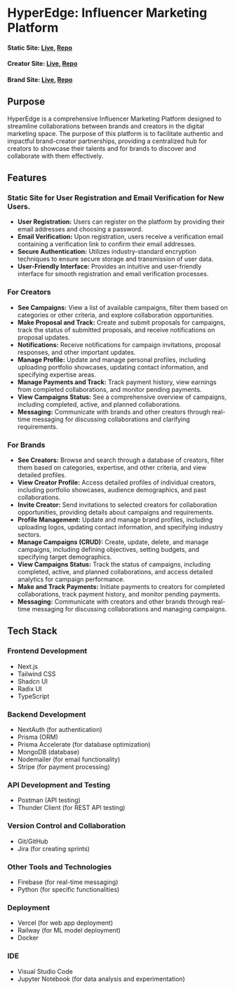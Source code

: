 # HyperEdge: Influencer Marketing Platform
#### Static Site: [Live](https://hyper-e.vercel.app/), [Repo](https://github.com/Rushi0508/HyperEdge)
#### Creator Site: [Live](https://hyper-e-creators.vercel.app/), [Repo](https://github.com/Rushi0508/HyperEdge-Creators)
#### Brand Site: [Live](https://hyper-e-brands.vercel.app/), [Repo](https://github.com/Rushi0508/HyperEdge-Brands)

## Purpose

HyperEdge is a comprehensive Influencer Marketing Platform designed to streamline collaborations between brands and creators in the digital marketing space. The purpose of this platform is to facilitate authentic and impactful brand-creator partnerships, providing a centralized hub for creators to showcase their talents and for brands to discover and collaborate with them effectively.

## Features

### Static Site for User Registration and Email Verification for New Users.

- **User Registration:** Users can register on the platform by providing their email addresses and choosing a password.
- **Email Verification:** Upon registration, users receive a verification email containing a verification link to confirm their email addresses.
- **Secure Authentication:** Utilizes industry-standard encryption techniques to ensure secure storage and transmission of user data.
- **User-Friendly Interface:** Provides an intuitive and user-friendly interface for smooth registration and email verification processes.

### For Creators

- **See Campaigns:** View a list of available campaigns, filter them based on categories or other criteria, and explore collaboration opportunities.
- **Make Proposal and Track:** Create and submit proposals for campaigns, track the status of submitted proposals, and receive notifications on proposal updates.
- **Notifications:** Receive notifications for campaign invitations, proposal responses, and other important updates.
- **Manage Profile:** Update and manage personal profiles, including uploading portfolio showcases, updating contact information, and specifying expertise areas.
- **Manage Payments and Track:** Track payment history, view earnings from completed collaborations, and monitor pending payments.
- **View Campaigns Status:** See a comprehensive overview of campaigns, including completed, active, and planned collaborations.
- **Messaging:** Communicate with brands and other creators through real-time messaging for discussing collaborations and clarifying requirements.

### For Brands

- **See Creators:** Browse and search through a database of creators, filter them based on categories, expertise, and other criteria, and view detailed profiles.
- **View Creator Profile:** Access detailed profiles of individual creators, including portfolio showcases, audience demographics, and past collaborations.
- **Invite Creator:** Send invitations to selected creators for collaboration opportunities, providing details about campaigns and requirements.
- **Profile Management:** Update and manage brand profiles, including uploading logos, updating contact information, and specifying industry sectors.
- **Manage Campaigns (CRUD):** Create, update, delete, and manage campaigns, including defining objectives, setting budgets, and specifying target demographics.
- **View Campaigns Status:** Track the status of campaigns, including completed, active, and planned collaborations, and access detailed analytics for campaign performance.
- **Make and Track Payments:** Initiate payments to creators for completed collaborations, track payment history, and monitor pending payments.
- **Messaging:** Communicate with creators and other brands through real-time messaging for discussing collaborations and managing campaigns.

## Tech Stack

### Frontend Development

- Next.js
- Tailwind CSS
- Shadcn UI
- Radix UI
- TypeScript

### Backend Development

- NextAuth (for authentication)
- Prisma (ORM)
- Prisma Accelerate (for database optimization)
- MongoDB (database)
- Nodemailer (for email functionality)
- Stripe (for payment processing)

### API Development and Testing

- Postman (API testing)
- Thunder Client (for REST API testing)

### Version Control and Collaboration

- Git/GitHub
- Jira (for creating sprints)

### Other Tools and Technologies

- Firebase (for real-time messaging)
- Python (for specific functionalities)

### Deployment

- Vercel (for web app deployment)
- Railway (for ML model deployment)
- Docker

### IDE

- Visual Studio Code
- Jupyter Notebook (for data analysis and experimentation)
